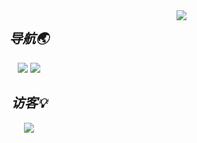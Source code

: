 <!-- 统计图 -->
<div>
  <img align="right" src="https://github-readme-stats.vercel.app/api?username=yyhhkya&show_icons=true&theme=dark&count_private=true">
</div>

<!-- 导航 -->
<h2 align='center'> <i>导航🌏</h2>
<div align=center>
  <a herf="https://isyyo.com"><img src="https://img.shields.io/badge/主页-HiWer-blue">
  <a herf="https://blog.isyyo.com"><img src="https://img.shields.io/badge/博客-Wer%20Blog-brightgreen">
</div>

<!-- 访客 -->
<h2 align='center'> <i>访客💡</h2>
<div align=center><img src="https://profile-counter.glitch.me/yyhhkya/count.svg"></div>


